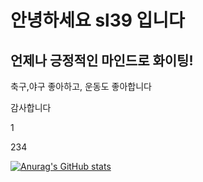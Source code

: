 # 안녕하세요 sl39 입니다

## 언제나 긍정적인 마인드로 화이팅!

축구,야구 좋아하고, 운동도 좋아합니다

감사합니다



1

234

[![Anurag's GitHub stats](https://github-readme-stats.vercel.app/api?username=sl39)](https://github.com/anuraghazra/github-readme-stats)

